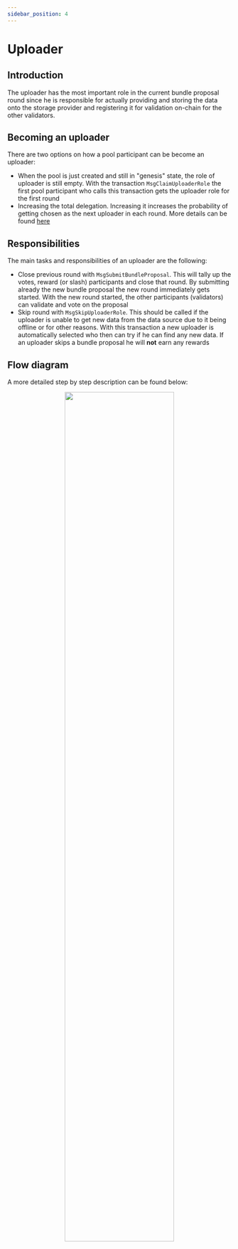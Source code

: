 ```yaml
---
sidebar_position: 4
---
```


# Uploader

## Introduction

The uploader has the most important role in the current bundle proposal round since he is responsible for actually providing and storing the data onto the storage provider
and registering it for validation on-chain for the other validators.

## Becoming an uploader

There are two options on how a pool participant can be become an uploader:

- When the pool is just created and still in "genesis" state, the role of uploader is still empty. With the transaction `MsgClaimUploaderRole` the first pool participant who calls this transaction gets the uploader role for the first round
- Increasing the total delegation. Increasing it increases the probability of getting chosen as the next uploader in each round. More details can be found [here](/protocol_devs/advanced_concepts/uploader_selection.md)

## Responsibilities

The main tasks and responsibilities of an uploader are the following:

- Close previous round with `MsgSubmitBundleProposal`. This will tally up the votes, reward (or slash) participants and close that round. By submitting already the new bundle proposal
  the new round immediately gets started. With the new round started, the other participants (validators) can validate and vote on the proposal
- Skip round with `MsgSkipUploaderRole`. This should be called if the uploader is unable to get new data from the data source due to it being offline or for other reasons. With this transaction
  a new uploader is automatically selected who then can try if he can find any new data. If an uploader skips a bundle proposal he will **not** earn any rewards

## Flow diagram

A more detailed step by step description can be found below:

<p align="center">
  <img width="70%" src="/img/uploader_steps.png" />
</p>
